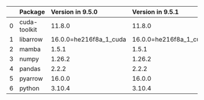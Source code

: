 <!-- markdown-link-check-disable -->

|    | Package      | Version in 9.5.0       | Version in 9.5.1       | Status   |
|---:|:-------------|:-----------------------|:-----------------------|:---------|
|  0 | cuda-toolkit | 11.8.0                 | 11.8.0                 |          |
|  1 | libarrow     | 16.0.0=he216f8a_1_cuda | 16.0.0=he216f8a_1_cuda |          |
|  2 | mamba        | 1.5.1                  | 1.5.1                  |          |
|  3 | numpy        | 1.26.2                 | 1.26.2                 |          |
|  4 | pandas       | 2.2.2                  | 2.2.2                  |          |
|  5 | pyarrow      | 16.0.0                 | 16.0.0                 |          |
|  6 | python       | 3.10.4                 | 3.10.4                 |          |